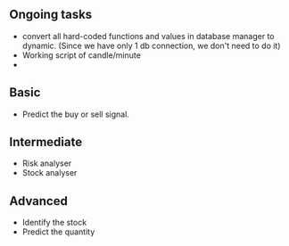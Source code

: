 ## Ongoing tasks 
 - convert all hard-coded functions and values in database manager to dynamic.  (Since we have only 1 db connection, we don't need to do it)
 - Working script of candle/minute 
 - 

## Basic 
 - Predict the buy or sell signal. 



## Intermediate 
 - Risk analyser 
 - Stock analyser


## Advanced
* Identify the stock
* Predict the quantity

